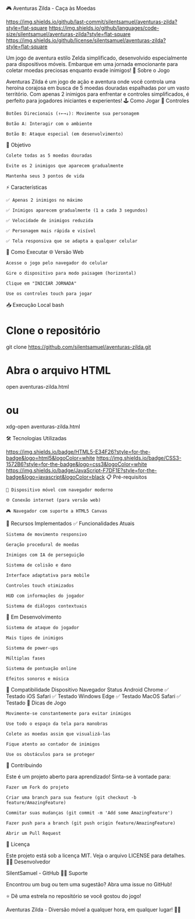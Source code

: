🎮 Aventuras Zilda - Caça às Moedas

https://img.shields.io/github/last-commit/silentsamuel/aventuras-zilda?style=flat-square
https://img.shields.io/github/languages/code-size/silentsamuel/aventuras-zilda?style=flat-square
https://img.shields.io/github/license/silentsamuel/aventuras-zilda?style=flat-square

Um jogo de aventura estilo Zelda simplificado, desenvolvido especialmente para dispositivos móveis. Embarque em uma jornada emocionante para coletar moedas preciosas enquanto evade inimigos!
🎯 Sobre o Jogo

Aventuras Zilda é um jogo de ação e aventura onde você controla uma heroína corajosa em busca de 5 moedas douradas espalhadas por um vasto território. Com apenas 2 inimigos para enfrentar e controles simplificados, é perfeito para jogadores iniciantes e experientes!
🕹️ Como Jogar
📱 Controles

    Botões Direcionais (↑←→↓): Movimente sua personagem

    Botão A: Interagir com o ambiente

    Botão B: Ataque especial (em desenvolvimento)

🎯 Objetivo

    Colete todas as 5 moedas douradas

    Evite os 2 inimigos que aparecem gradualmente

    Mantenha seus 3 pontos de vida

⚡ Características

    ✅ Apenas 2 inimigos no máximo

    ✅ Inimigos aparecem gradualmente (1 a cada 3 segundos)

    ✅ Velocidade de inimigos reduzida

    ✅ Personagem mais rápida e visível

    ✅ Tela responsiva que se adapta a qualquer celular

🚀 Como Executar
🌐 Versão Web

    Acesse o jogo pelo navegador do celular

    Gire o dispositivo para modo paisagem (horizontal)

    Clique em "INICIAR JORNADA"

    Use os controles touch para jogar

📥 Execução Local
bash

# Clone o repositório
git clone https://github.com/silentsamuel/aventuras-zilda.git

# Abra o arquivo HTML
open aventuras-zilda.html
# ou
xdg-open aventuras-zilda.html

🛠️ Tecnologias Utilizadas

https://img.shields.io/badge/HTML5-E34F26?style=for-the-badge&logo=html5&logoColor=white
https://img.shields.io/badge/CSS3-1572B6?style=for-the-badge&logo=css3&logoColor=white
https://img.shields.io/badge/JavaScript-F7DF1E?style=for-the-badge&logo=javascript&logoColor=black
📋 Pré-requisitos

    📱 Dispositivo móvel com navegador moderno

    🌐 Conexão internet (para versão web)

    🎮 Navegador com suporte a HTML5 Canvas

🎨 Recursos Implementados
✅ Funcionalidades Atuais

    Sistema de movimento responsivo

    Geração procedural de moedas

    Inimigos com IA de perseguição

    Sistema de colisão e dano

    Interface adaptativa para mobile

    Controles touch otimizados

    HUD com informações do jogador

    Sistema de diálogos contextuais

🚧 Em Desenvolvimento

    Sistema de ataque do jogador

    Mais tipos de inimigos

    Sistema de power-ups

    Múltiplas fases

    Sistema de pontuação online

    Efeitos sonoros e música

📱 Compatibilidade
Dispositivo	Navegador	Status
Android	Chrome	✅ Testado
iOS	Safari	✅ Testado
Windows	Edge	✅ Testado
MacOS	Safari	✅ Testado
🎯 Dicas de Jogo

    Movimente-se constantemente para evitar inimigos

    Use todo o espaço da tela para manobras

    Colete as moedas assim que visualizá-las

    Fique atento ao contador de inimigos

    Use os obstáculos para se proteger

🤝 Contribuindo

Este é um projeto aberto para aprendizado! Sinta-se à vontade para:

    Fazer um Fork do projeto

    Criar uma branch para sua feature (git checkout -b feature/AmazingFeature)

    Commitar suas mudanças (git commit -m 'Add some AmazingFeature')

    Fazer push para a branch (git push origin feature/AmazingFeature)

    Abrir um Pull Request

📄 Licença

Este projeto está sob a licença MIT. Veja o arquivo LICENSE para detalhes.
👨‍💻 Desenvolvedor

SilentSamuel - GitHub
🙋‍♂️ Suporte

Encontrou um bug ou tem uma sugestão? Abra uma issue no GitHub!

⭐ Dê uma estrela no repositório se você gostou do jogo!

Aventuras Zilda - Diversão móvel a qualquer hora, em qualquer lugar! 📱✨
